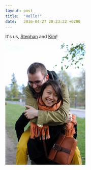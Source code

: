 ```yaml
---
layout: post
title:  "Hello!"
date:   2016-04-27 20:23:22 +0200
---
```


It's us, <a href="http://stbr.me" target="_blank">Stephan</a> and <a
href="https://www.it.uu.se/katalog/kimtr171" target="_blank">Kim</a>!

<img width="50%" alt="Picture of us" src="https://raw.githubusercontent.com/stephan-kim/stephan-kim.github.io/master/_img/pic.jpg"/>